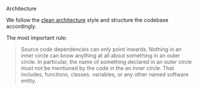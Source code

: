 Architecture

We follow the [clean architecture](https://blog.cleancoder.com/uncle-bob/2012/08/13/the-clean-architecture.html) style and structure the codebase accordingly.

The most important rule:

> Source code dependencies can only point inwards. 
Nothing in an inner circle can know anything at all about something in an outer circle. 
In particular, the name of something declared in an outer circle must not be mentioned by the code in the an inner circle. 
That includes, functions, classes. variables, or any other named software entity.
